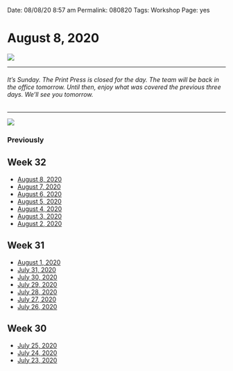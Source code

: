 
Date: 08/08/20 8:57 am
Permalink: 080820
Tags: Workshop
Page: yes

# August 8, 2020

![](https://i.imgur.com/NuWR7BN.jpg)

---- 

###### It’s Sunday. The Print Press is closed for the day. The team will be back in the office tomorrow. Until then, enjoy what was covered the previous three days. We’ll see you tomorrow.

---- 

![](https://i.imgur.com/JaJ9Nqe.png)

### Previously

## Week 32

- [August 8, 2020](080820)
- [August 7, 2020](080720)
- [August 6, 2020](080620)
- [August 5, 2020](080520)
- [August 4, 2020](080420)
- [August 3, 2020](080320)
- [August 2, 2020](080220)

## Week 31

- [August 1, 2020](080120)
- [July 31, 2020](073120)
- [July 30, 2020](073020)
- [July 29, 2020](072920)
- [July 28, 2020](072820)
- [July 27, 2020](072720)
- [July 26, 2020](072620)

## Week 30

- [July 25, 2020](072520)
- [July 24, 2020](072420)
- [July 23, 2020](072320)
